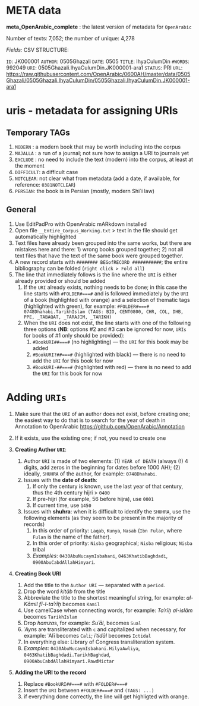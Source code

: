 # META data

**meta_OpenArabic_complete** : the latest version of metadata for `OpenArabic`

Number of texts: 7,052; the number of unique: 4,278


*Fields:*
CSV STRUCTURE:

`ID`: JK000001
`AUTHOR`: 0505Ghazali
`DATE`: 0505
`TITLE`: IhyaCulumDin
`#WORDS`: 992049
`URI`: 0505Ghazali.IhyaCulumDin.JK000001-ara1
`STATUS`: PRI
`URL`: https://raw.githubusercontent.com/OpenArabic/0600AH/master/data/0505Ghazali/0505Ghazali.IhyaCulumDin/0505Ghazali.IhyaCulumDin.JK000001-ara1



# uris - metadata for assigning URIs

## Temporary TAGs

1. `MODERN` : a modern book that may be worth including into the corpus
2. `MAJALLA` : a run of a journal; not sure how to assign a URI to journals yet
3. `EXCLUDE` : no need to include the text (modern) into the corpus, at least at the moment
4. `DIFFICULT`: a difficult case
5. `NOTCLEAR`: not clear what from metadata (add a date, if available, for reference: `0381NOTCLEAR`)
6. `PERSIAN`: the book is in Persian (mostly, modern Shi`i law)

## General

1. Use EditPadPro with OpenArabic mARkdown installed
2. Open file `__Entire_Corpus_Working.txt` > text in the file should get automatically highlighted
3. Text files have already been grouped into the same works, but there are mistakes here and there: 1) wrong books grouped together; 2) not all text files that have the text of the same book were grouped together.
4. A new record starts with `######## BEGofRECORD ###########`; the entire bibliography can be folded (`right click > Fold all`) 
5. The line that immediately follows is the line where the `URI` is either already provided or should be added
	1. If the `URI` already exists, nothing needs to be done; in this case the line starts with `#FOLDER#===#` and is followed immediately by the `URI` of a book (highlighted with orange) and a selection of thematic tags (highlighted with green), for example: `#FOLDER#===# 0748Dhahabi.TarikhIslam (TAGS: BIO, CENT0800, CHR, COL, DHB, PPE, _TABAQAT, _TARAJIM, _TARIKH)`
	2. When the `URI` does not exist, the line starts with one of the following three options (**NB**: options #2 and #3 can be ignored for now, `URIs` for books of #1 only should be provided): 
		1. `#BookURI##===#` (no highlighting) — the `URI` for this book may be added
		2. `#BookURI?##===#` (highlighted with black) — there is no need to add the `URI` for this book for now
		3. `#BookURI-##===#` (highlighted with red) — there is no need to add the `URI` for this book for now

#  Adding `URIs`

1. Make sure that the `URI` of an author does not exist, before creating one; the easiest way to do that is to search for the year of death in Annotation to OpenArabic https://github.com/OpenArabic/Annotation
2. If it exists, use the existing one; if not, you need to create one

3. **Creating Author `URI`**:
	1. Author `URI` is made of two elements:  (1) `YEAR of DEATH` (always (!) 4 digits, add zeros in the beginning for dates before 1000 AH); (2) ideally, `SHUHRA` of the author, for example: `0748Dhahabi`.
	2. Issues with the **date of death**:
		1. If only the century is known, use the last year of that century, thus the 4th century hijri > `0400`
		2. If pre-hijri (for example, 56 before hijra), use `0001` 
		3. If current time, use `1450`
	3. Issues with **shuhra**: when it is difficult to identify the `SHUHRA`, use the following elements (as they seem to be present in the majority of records)
		1. In this order of priority: `Laqab`, `Kunya`, `Nasab` (`Ibn Fulan`, where `Fulan` is the name of the father).
		3. In this order of priority: `Nisba` geographical; `Nisba` religious; `Nisba` tribal
		4. *Examples*: `0430AbuNucaymIsbahani`, `0463KhatibBaghdadi`, `0900AbuCabdAllahHimyari`.

4. **Creating Book URI**
	1. Add the title to the `Author URI` — separated with a `period`.
	2. Drop the word *kitāb* from the title
	2. Abbreviate the title to the shortest meaningful string, for example: *al-Kāmil fī-l-taʾrīḫ* becomes `Kamil`
	2. Use camelCase when connecting words, for example: *Taʾrīḫ al-islām* becomes `TarikhIslam`
	2. Drop *hamza*s, for example: *Suʾāl*, becomes `Sual`
	3. *ʿAyn*s are transliterated with `c` and capitalized when necessary, for example: ʿAlī becomes `Cali`; *iʿtidāl* becomes `Ictidal`
	4. In everything else: Library of Congress transliteration system.
	5. *Examples*: `0430AbuNucaymIsbahani.HilyaAwliya`, `0463KhatibBaghdadi.TarikhBaghdad`, `0900AbuCabdAllahHimyari.RawdMictar`

5. **Adding the URI to the record**
	1. Replace `#BookURI##===#` with `#FOLDER#===#`
	2. Insert the `URI` between `#FOLDER#===#` and `(TAGS: ...)`
	3. if everything done correctly, the line will get highligted with orange.

 